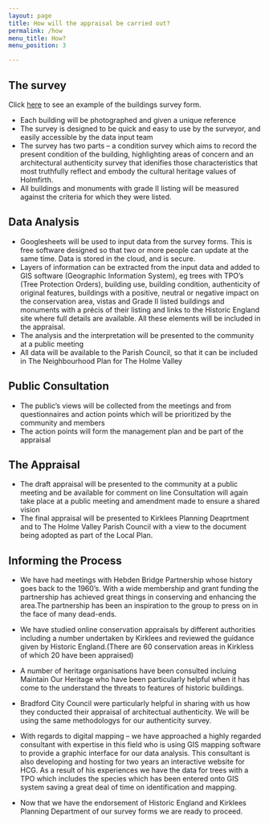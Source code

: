 ```yaml
---
layout: page
title: How will the appraisal be carried out?
permalink: /how
menu_title: How?
menu_position: 3

---
```


## The survey

Click [here](#) to see an example of the buildings survey form.

* Each building will be photographed and given a unique reference
* The survey is designed to be quick and easy to use by the surveyor, and easily accessible by the data input team
* The survey has two parts – a condition survey which aims to record the present condition of the building, highlighting areas of concern and an architectural authenticity survey that idenifies those characteristics that most truthfully reflect and embody the cultural heritage values of Holmfirth.
* All buildings and monuments with grade II listing will be measured against the criteria for which they were listed.


## Data Analysis
* Googlesheets will be used to input data from the survey forms. This is free software designed so that two or more people can update at the same time. Data is stored in the cloud, and is secure.
* Layers of information can be extracted from the input data and added to GIS software (Geographic Information System), eg trees with TPO’s (Tree Protection Orders), building use, building condition, authenticity of original features, buildings with a positive, neutral or negative impact on the conservation area, vistas and Grade II listed buildings and monuments with a précis of their listing and links to the Historic England site where full details are available. All these elements will be included in the appraisal.
* The analysis and the interpretation will be presented to the community at a public meeting
* All data will be available to the Parish Council, so that it can be included in The Neighbourhood Plan for The Holme Valley

## Public Consultation
* The public’s views will be collected from the meetings and from questionnaires and action points which will be prioritized by the community and members
* The action points will form the management plan and be part of the appraisal

## The Appraisal
* The draft appraisal will be presented to the community at a public meeting and be available for comment on line
Consultation will again take place at a public meeting and amendment made to ensure a shared vision
* The final appraisal will be presented to Kirklees Planning Deaprtment and to The Holme Valley Parish Council with a view to the document being adopted as part of the Local Plan.


## Informing the Process

* We have had meetings with Hebden Bridge Partnership whose history goes back to the 1960’s. With a wide membership and grant funding the partnership has achieved great things in conserving and enhancing the area.The partnership has been an inspiration to the group to press on in the face of many dead-ends.

* We have studied online conservation appraisals by different authorities including a number undertaken by Kirklees and reviewed the guidance given by Historic England.(There are 60 conservation areas in Kirkless of which 20 have been appraised)

* A number of heritage organisations have been consulted incluing Maintain Our Heritage who have been particularly helpful when it has come to the understand the threats to features of historic buildings.

* Bradford City Council were particularly helpful in sharing with us how they conducted their appraisal of architectual authenticity.  We will be using the same methodologys for our authenticity survey.

* With regards to digital mapping – we have approached a highly regarded consultant with expertise in this field who is using GIS mapping software to provide a graphic interface for our data analysis. This consultant is also developing and hosting for two years an interactive website for HCG. As a result of his experiences we have the data for trees with a TPO which includes the species which has been entered onto GIS system saving a great deal of time on identification and mapping.

* Now that we have the endorsement of Historic England and Kirklees Planning Department of our survey forms we are ready to proceed.
